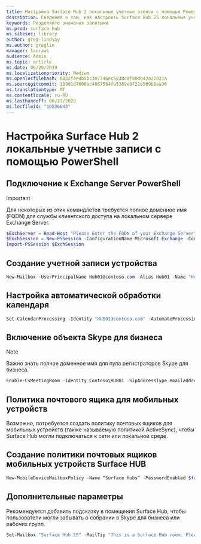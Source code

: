 ```yaml
---
title: Настройка Surface Hub 2 локальные учетные записи с помощью PowerShell
description: Сведения о том, как настроить Surface Hub 2S локальные учетные записи с помощью PowerShell
keywords: Разделяйте значения запятыми
ms.prod: surface-hub
ms.sitesec: library
author: greg-lindsay
ms.author: greglin
manager: laurawi
audience: Admin
ms.topic: article
ms.date: 06/20/2019
ms.localizationpriority: Medium
ms.openlocfilehash: 6832f4e4b5bc307746ec5838c0f80d043a22021a
ms.sourcegitcommit: 109d1d7608ac4667564fa5369e8722e569b8ea36
ms.translationtype: MT
ms.contentlocale: ru-RU
ms.lasthandoff: 06/27/2020
ms.locfileid: "10836643"
---
```

# Настройка Surface Hub 2 локальные учетные записи с помощью PowerShell

## Подключение к Exchange Server PowerShell

> [!IMPORTANT]
> Для некоторых из этих командлетов требуется полное доменное имя (FQDN) для службы клиентского доступа на локальном сервере Exchange Server.

```PowerShell
$ExchServer = Read-Host "Please Enter the FQDN of your Exchange Server"
$ExchSession = New-PSSession -ConfigurationName Microsoft.Exchange -ConnectionUri http://$ExchServer/PowerShell/ -Authentication Kerberos -Credential (Get-Credential)
Import-PSSession $ExchSession
```

## Создание учетной записи устройства

```PowerShell
New-Mailbox -UserPrincipalName Hub01@contoso.com -Alias Hub01 -Name "Hub 01" -Room -EnableRoomMailboxAccount $true -RoomMailboxPassword (ConvertTo-SecureString -String <password> -AsPlainText -Force)
```

## Настройка автоматической обработки календаря

```PowerShell
Set-CalendarProcessing -Identity "HUB01@contoso.com" -AutomateProcessing AutoAccept -AddOrganizerToSubject $false –AllowConflicts   $false –DeleteComments $false -DeleteSubject $false -RemovePrivateProperty $false -AddAdditionalResponse $true -AdditionalResponse "This room is equipped with a Surface Hub"
```

## Включение объекта Skype для бизнеса

> [!NOTE]
> Важно знать полное доменное имя для пула регистраторов Skype для бизнеса.

```PowerShell
Enable-CsMeetingRoom -Identity Contoso\HUB01 -SipAddressType emailaddress -RegistrarPool SfbIEFE01.contoso.local
```

## Политика почтового ящика для мобильных устройств

Возможно, потребуется создать политику почтовых ящиков для мобильных устройств (также называемую политикой ActiveSync), чтобы Surface Hub могли подключаться к сети или локальной среде.

## Создание политики почтовых ящиков мобильных устройств Surface HUB

```PowerShell
New-MobileDeviceMailboxPolicy -Name “Surface Hubs” -PasswordEnabled $false
```

## Дополнительные параметры

Рекомендуется добавить подсказку в помещения Surface Hub, чтобы пользователи могли забывать о собрании в Skype для бизнеса или рабочих групп.

```PowerShell
Set-Mailbox "Surface Hub 2S" -MailTip "This is a Surface Hub room. Please make sure this is a Microsoft Teams meeting."
```
